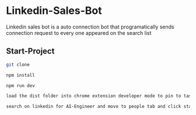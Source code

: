 # Linkedin-Sales-Bot

Linkedin sales bot is a auto connection bot that programatically sends connection request to every one appeared on the search list

## Start-Project

```bash
git clone 
```

```bash
npm install
```

```bash
npm run dev
```

```bash
load the dist folder into chrome extension developer mode to pin to task bar
```

```bash
search on linkedin for AI-Engineer and move to people tab and click start on chrome extension
```
